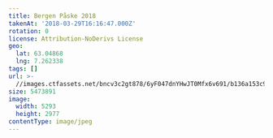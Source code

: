 ```yaml
---
title: Bergen Påske 2018
takenAt: '2018-03-29T16:16:47.000Z'
rotation: 0
license: Attribution-NoDerivs License
geo:
  lat: 63.04868
  lng: 7.262338
tags: []
url: >-
  //images.ctfassets.net/bncv3c2gt878/6yF047dnYHwJT0Mfx6v691/b136a153c99fc3627cced8dcd60ee132/bergen-pske-2018_39368240970_o
size: 5473891
image:
  width: 5293
  height: 2977
contentType: image/jpeg
---
```


